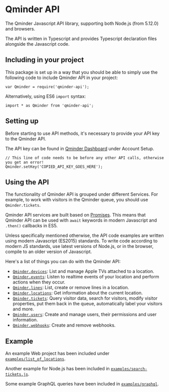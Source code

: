 # Qminder API

The Qminder Javascript API library, supporting both Node.js (from 5.12.0) and browsers.

The API is written in Typescript and provides Typescript declaration files alongside the Javascript
code.

## Including in your project

This package is set up in a way that you should be able to simply use the following code to include
Qminder API in your project:

```
var Qminder = require('qminder-api');
```

Alternatively, using ES6 `import` syntax:

```
import * as Qminder from 'qminder-api';
```

## Setting up

Before starting to use API methods, it's necessary to provide your API key to the Qminder API.

The API key can be found in [Qminder Dashboard](https://dashboard.qminder.com) under Account Setup.

```
// This line of code needs to be before any other API calls, otherwise you get an error!
Qminder.setKey('COPIED_API_KEY_GOES_HERE');
```
## Using the API

The functionality of Qminder API is grouped under different Services. For example, to work with
visitors in the Qminder queue, you should use `Qminder.tickets`.

Qminder API services are built based on [Promises][promise]. This means that Qminder API can be 
used with `await` keywords in modern Javascript and `.then()` callbacks in ES5.

Unless specifically mentioned otherwise, the API code examples are written using modern 
Javascript (ES2015) standards. To write code according to modern JS standards, use latest 
versions of Node.js, or in the browser, compile to an older version of Javascript.

Here's a list of things you can do with the Qminder API:

- [`Qminder.devices`][ds]: List and manage Apple TVs attached to a location. 
- [`Qminder.events`][es]: Listen to realtime events of your location and perform actions when they occur.
- [`Qminder.lines`][lis]: List, create or remove lines in a location.
- [`Qminder.locations`][los]: Get information about the current location.
- [`Qminder.tickets`][ts]: Query visitor data, search for visitors, modify visitor properties, put 
  them back in the queue, automatically label your visitors and more.
- [`Qminder.users`][us]: Create and manage users, their permissions and user information.
- [`Qminder.webhooks`][ws]: Create and remove webhooks.

[promise]: https://developer.mozilla.org/en-US/docs/Web/JavaScript/Guide/Using_promises

[ds]: ./classes/devices.html
[es]: ./classes/events.html
[lis]: ./classes/lines.html
[los]: ./classes/locations.html
[ts]: ./classes/tickets.html
[us]: ./classes/users.html
[ws]: ./classes/webhooks.html

## Example

An example Web project has been included under [`examples/list_of_locations`][ex_web].

Another example for Node.js has been included in [`examples/search-tickets.js`][ex_node].

Some example GraphQL queries have been included in [`examples/graphql`][ex_gql].

[ex_web]: https://github.com/Qminder/javascript-api/tree/master/examples/list_of_locations
[ex_node]: https://github.com/Qminder/javascript-api/blob/master/examples/search-tickets.js
[ex_gql]: https://github.com/Qminder/javascript-api/tree/master/examples/graphql/
